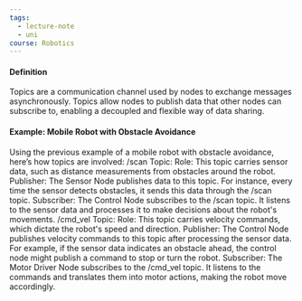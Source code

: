```yaml
---
tags:
  - lecture-note
  - uni
course: Robotics
---
```

#### Definition
Topics are a communication channel used by nodes to exchange messages asynchronously. Topics allow nodes to publish data that other nodes can subscribe to, enabling a decoupled and flexible way of data sharing.

#### Example: Mobile Robot with Obstacle Avoidance
Using the previous example of a mobile robot with obstacle avoidance, here’s how topics are involved:
    /scan Topic:
        Role: This topic carries sensor data, such as distance measurements from obstacles around the robot.
        Publisher: The Sensor Node publishes data to this topic. For instance, every time the sensor detects obstacles, it sends this data through the /scan topic.
        Subscriber: The Control Node subscribes to the /scan topic. It listens to the sensor data and processes it to make decisions about the robot's movements.
    /cmd_vel Topic:
        Role: This topic carries velocity commands, which dictate the robot's speed and direction.
        Publisher: The Control Node publishes velocity commands to this topic after processing the sensor data. For example, if the sensor data indicates an obstacle ahead, the control node might publish a command to stop or turn the robot.
        Subscriber: The Motor Driver Node subscribes to the /cmd_vel topic. It listens to the commands and translates them into motor actions, making the robot move accordingly.